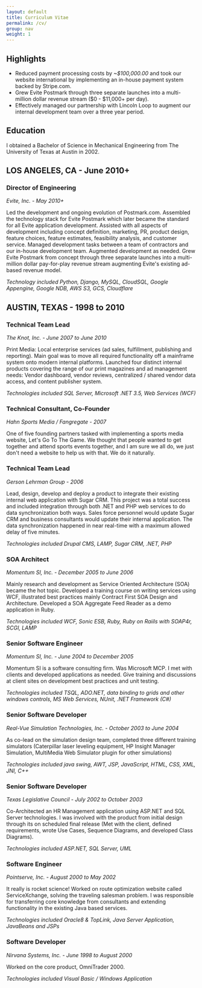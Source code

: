 ```yaml
---
layout: default
title: Curriculum Vitae
permalink: /cv/
group: nav
weight: 1
---
```


## Highlights

* Reduced payment processing costs by *~$100,000.00* and took our website international by implementing an in-house payment system backed by Stripe.com.
* Grew Evite Postmark through three separate launches into a multi-million dollar revenue stream ($0 - $11,000+ per day).
* Effectively managed our partnership with Lincoln Loop to augment our internal development team over a three year period.

## Education
I obtained a Bachelor of Science in Mechanical Engineering from The University of Texas at Austin in 2002.

## LOS ANGELES, CA - June 2010+

### Director of Engineering
*Evite, Inc. - May 2010+*

Led the development and ongoing evolution of Postmark.com. Assembled the technology stack for Evite Postmark which later 
became the standard for all Evite application development. Assisted with all aspects of development including concept definition, 
marketing, PR, product design, feature choices, feature estimates, feasibility analysis, and customer service. Managed 
development tasks between a team of contractors and our in-house development team. Augmented development as needed. Grew 
Evite Postmark from concept through three separate launches into a multi-million dollar pay-for-play revenue stream 
augmenting Evite's existing ad-based revenue model.

*Technology included Python, Django, MySQL, CloudSQL, Google Appengine, Google NDB, AWS S3, GCS, Cloudflare*

## AUSTIN, TEXAS - 1998 to 2010

### Technical Team Lead
*The Knot, Inc. - June 2007 to June 2010*

Print Media: Local enterprise services (ad sales, fulfillment, publishing and reporting). Main goal was to move all required 
functionality off a mainframe system onto modern internal platforms. Launched four distinct internal products covering the 
range of our print magazines and ad management needs: Vendor dashboard, vendor reviews, centralized / shared vendor data access, 
and content publisher system.

*Technologies included SQL Server, Microsoft .NET 3.5, Web Services (WCF)*

### Technical Consultant, Co-Founder
*Hahn Sports Media / Fangregate - 2007*

One of five founding partners tasked with implementing a sports media website, Let's Go To The Game. We thought that people wanted to get together and attend sports events together, and I am sure we all do, we just don't need a website to help us with that. We do it naturally.

### Technical Team Lead
*Gerson Lehrman Group - 2006*

Lead, design, develop and deploy a product to integrate their existing internal web application with Sugar CRM. This project was a total success and included integration through both .NET and PHP web services to do data synchronization both ways.  Sales force personnel would update Sugar CRM and business consultants would update their internal application. The data synchronization happened in near real-time with a maximum allowed delay of five minutes.

*Technologies included Drupal CMS, LAMP, Sugar CRM, .NET, PHP*

### SOA Architect
*Momentum SI, Inc. - December 2005 to June 2006*

Mainly research and development as Service Oriented Architecture (SOA) became the hot topic. Developed a training course on writing services using WCF, illustrated best practices mainly Contract First SOA Design and Architecture. Developed a SOA Aggregate Feed Reader as a demo application in Ruby.

*Technologies included WCF, Sonic ESB, Ruby, Ruby on Raiils with SOAP4r, SCGI, LAMP*

### Senior Software Engineer
*Momentum SI, Inc. - June 2004 to December 2005*

Momentum SI is a software consulting firm. Was Microsoft MCP. I met with clients and developed applications as needed. Give training and discussions at client sites on development best practices and unit testing.

*Technologies included TSQL, ADO.NET, data binding to grids and other windows controls, MS Web Services, NUnit, .NET Framework (C#)*

### Senior Software Developer
*Real-Vue Simulation Technologies, Inc. - October 2003 to June 2004*

As co-lead on the simulation design team, completed three different training simulators (Caterpillar laser leveling equipment, HP Insight Manager Simulation, MultiMedia Web Simulator plugin for other simulations)

*Technologies included java swing, AWT, JSP, JavaScript, HTML, CSS, XML, JNI, C++*

### Senior Software Developer
*Texas Legislative Council - July 2002 to October 2003*

Co-Architected an HR Management application using ASP.NET and SQL Server technologies.  I was involved with the product from initial design through its on scheduled final release (Met with the client, defined requirements, wrote Use Cases, Sequence Diagrams, and developed Class Diagrams).

*Technologies included ASP.NET, SQL Server, UML*

### Software Engineer
*Pointserve, Inc. - August 2000 to May 2002*

It really is rocket science! Worked on route optimization website called ServiceXchange, solving the traveling salesman problem. I was responsible for transferring core knowledge from consultants and extending functionality in the existing Java based services.

*Technologies included Oracle8 & TopLink, Java Server Application, JavaBeans and JSPs*

### Software Developer
*Nirvana Systems, Inc. - June 1998 to August 2000*

Worked on the core product, OmniTrader 2000.

*Technologies included Visual Basic / Windows Application*